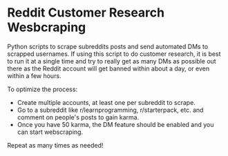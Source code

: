 # Reddit Customer Research Wesbcraping

Python scripts to scrape subreddits posts and send automated DMs to scrapped usernames. If using this script to do customer research, it is best to run it at a single time and try to really get as many DMs as possible out there as the Reddit account will get banned within about a day, or even within a few hours.

To optimize the process:
  - Create multiple accounts, at least one per subreddit to scrape.
  - Go to a subreddit like r/learnprogramming, r/starterpack, etc. and comment on people's posts to gain karma.
  - Once you have 50 karma, the DM feature should be enabled and you can start webscraping.
  
  Repeat as many times as needed!
